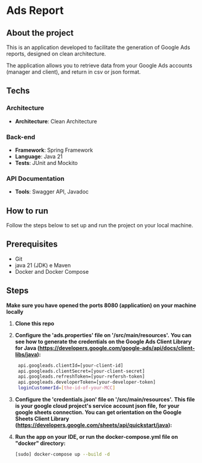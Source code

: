 # Ads Report

## About the project

This is an application developed to facilitate the generation of Google Ads reports, designed on clean architecture.

The application allows you to retrieve data from your Google Ads accounts (manager and client), and return in csv or json format.

## Techs

### Architecture
- **Architecture**: Clean Architecture

### Back-end
- **Framework**: Spring Framework
- **Language**: Java 21
- **Tests**: JUnit and Mockito

### API Documentation
- **Tools**: Swagger API, Javadoc

## How to run

Follow the steps below to set up and run the project on your local machine.

## Prerequisites

- Git
- java 21 (JDK) e Maven
- Docker and Docker Compose

## Steps

**Make sure you have opened the ports 8080 (application) on your machine locally**

1. **Clone this repo**
   
2. **Configure the 'ads.properties' file on '/src/main/resources'.** 
  **You can see how to generate the credentials on the Google Ads Client Library for Java (https://developers.google.com/google-ads/api/docs/client-libs/java):**
   ```bash
    api.googleads.clientId=[your-client-id]
    api.googleads.clientSecret=[your-client-secret]
    api.googleads.refreshToken=[your-refersh-token]
    api.googleads.developerToken=[your-developer-token]
    loginCustomerId=[the-id-of-your-MCC]

4. **Configure the 'credentials.json' file on '/src/main/resources'.**
  **This file is your google cloud project's service account json file,**
  **for your google sheets connection. You can get orientation on the Google Sheets Client Library (https://developers.google.com/sheets/api/quickstart/java):**

4. **Run the app on your IDE, or run the docker-compose.yml file on "docker" directory:**
    ```bash
    [sudo] docker-compose up --build -d
